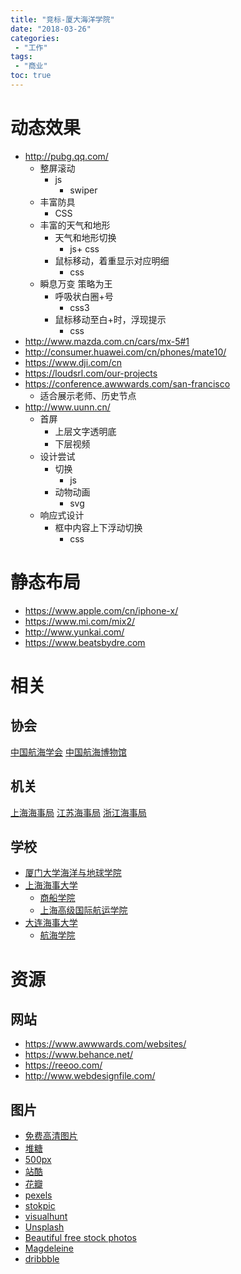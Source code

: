 ```yaml
---
title: "竞标-厦大海洋学院"
date: "2018-03-26"
categories:
 - "工作"
tags:
 - "商业"
toc: true
---
```



# 动态效果
- http://pubg.qq.com/
	- 整屏滚动
		- js
			- swiper
	- 丰富防具
		- CSS
	- 丰富的天气和地形
		- 天气和地形切换
			- js+ css
		- 鼠标移动，着重显示对应明细
			- css
	- 瞬息万变 策略为王
		- 呼吸状白圈+号
			- css3
		- 鼠标移动至白+时，浮现提示
			- css
- http://www.mazda.com.cn/cars/mx-5#1
- http://consumer.huawei.com/cn/phones/mate10/
- https://www.dji.com/cn
- https://loudsrl.com/our-projects
- https://conference.awwwards.com/san-francisco
	- 适合展示老师、历史节点
- http://www.uunn.cn/
	- 首屏
		- 上层文字透明底
		- 下层视频
	- 设计尝试
		- 切换
			- js
		- 动物动画
			- svg
	- 响应式设计
		- 框中内容上下浮动切换
			- css


# 静态布局
- https://www.apple.com/cn/iphone-x/
- https://www.mi.com/mix2/
- http://www.yunkai.com/
- https://www.beatsbydre.com


# 相关
## 协会
[中国航海学会](http://www.cinnet.cn/)	
[中国航海博物馆](http://www.shmmc.com.cn/)
## 机关
[上海海事局](http://www.shmsa.gov.cn/html/index.html)
[江苏海事局](http://www.js-msa.gov.cn/)
[浙江海事局](http://www.cnzjmsa.gov.cn/ZJ/)
## 学校
- [厦门大学海洋与地球学院](coe.xmu.edu.cn)
- [上海海事大学](http://www.shmtu.edu.cn/)
	- [商船学院](http://mmc.shmtu.edu.cn/front)
	- [上海高级国际航运学院](http://saiis.shmtu.edu.cn/index.php)
- [大连海事大学](http://www.dlmu.edu.cn/)
	- [航海学院](http://nvc.dlmu.edu.cn/)

# 资源
## 网站
- https://www.awwwards.com/websites/
- https://www.behance.net/
- https://reeoo.com/
- http://www.webdesignfile.com/

## 图片
- [免费高清图片](https://pixabay.com/zh/)
- [堆糖](https://www.duitang.com/)
- [500px](https://500px.com/)
- [站酷](http://www.zcool.com.cn/)
- [花瓣](http://huaban.com/)
- [pexels](https://www.pexels.com/)
- [stokpic](http://stokpic.com/)
- [visualhunt](https://visualhunt.com/)
- [Unsplash](https://unsplash.com/)
- [Beautiful free stock photos](https://stocksnap.io/)
- [Magdeleine](https://magdeleine.co/browse/)
- [dribbble](https://dribbble.com/)
